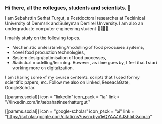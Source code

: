 ### Hi there, all the collegues, students and scientists. 👋

I am Sebahattin Serhat Turgut, a Postdoctoral researcher at Techinical University of Denmark and Suleyman Demirel University.
I am also an undergraduate computer engineering student 👦🏻💪🏻.

I mainly study on the following topics. 
- Mechanistic understanding/modelling of food processes systems, 
- Novel food production technologies, 
- System design/optimisation of food processes, 
- Statistical modelling/learning.
However, as time goes by, I feel that I start working more on digitalization.

I am sharing some of my course contents, scripts that I used for my scientific papers, etc. 
Follow me also on Linked, ReseachGate, GoogleScholar. 

[[params.social]]
    icon = "linkedin"
    icon_pack = "fa"
    link = "//linkedin.com/in/sebahattinserhatturgut/"

[[params.social]]
  icon = "google-scholar"
  icon_pack = "ai"
  link = "https://scholar.google.com/citations?user=byx1eQYAAAAJ&hl=tr&oi=ao"
